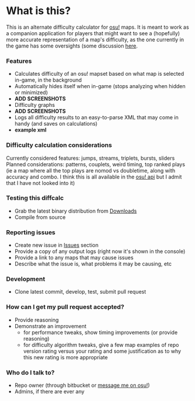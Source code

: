 # **What is this?** #

This is an alternate difficulty calculator for [osu!](https://osu.ppy.sh/) maps. It is meant to work as a companion application for players that might want to see a (hopefully) more accurate representation of a map's difficulty, as the one currently in the game has some oversights (some discussion [here](https://www.reddit.com/r/osugame/comments/2gzf9d/most_over_and_underrated_maps_star_difficultywise/).

### Features ###

+ Calculates difficulty of an osu! mapset based on what map is selected in-game, in the background
+ Automatically hides itself when in-game (stops analyzing when hidden or minimized)
+ **ADD SCREENSHOTS**
+ Difficulty graphs
+ **ADD SCREENSHOTS**
+ Logs all difficulty results to an easy-to-parse XML that may come in handy (and saves on calculations)
+ **example xml**

### Difficulty calculation considerations ###

Currently considered features: jumps, streams, triplets, bursts, sliders
Planned considerations: patterns, couplets, weird timing, top ranked plays (ie a map where all the top plays are nomod vs doubletime, along with accuracy and combo. I think this is all available in the [osu! api](https://github.com/ppy/osu-api/wiki) but I admit that I have not looked into it)

### Testing this diffcalc ###

+ Grab the latest binary distribution from [Downloads](https://bitbucket.org/countcutright/osu-diffcalc/downloads)
+ Compile from source

### Reporting issues ###

+ Create new issue in [Issues](https://bitbucket.org/countcutright/osu-diffcalc/issues) section
+ Provide a copy of any output logs (right now it's shown in the console) 
+ Provide a link to any maps that may cause issues
+ Describe what the issue is, what problems it may be causing, etc

### Development ###

+ Clone latest commit, develop, test, submit pull request

### How can I get my pull request accepted? ###

+ Provide reasoning
+ Demonstrate an improvement
    + for performance tweaks, show timing improvements (or provide reasoning)
    + for difficulty algorithm tweaks, give a few map examples of repo version rating versus your rating and some justification as to why this new rating is more appropriate

### Who do I talk to? ###

+ Repo owner (through bitbucket or [message me on osu!](https://osu.ppy.sh/u/mastaa_p))
+ Admins, if there are ever any
